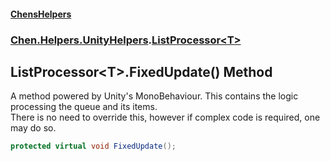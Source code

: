#### [ChensHelpers](index 'index')
### [Chen.Helpers.UnityHelpers](Chen_Helpers_UnityHelpers 'Chen.Helpers.UnityHelpers').[ListProcessor&lt;T&gt;](Chen_Helpers_UnityHelpers_ListProcessor_T_ 'Chen.Helpers.UnityHelpers.ListProcessor&lt;T&gt;')
## ListProcessor&lt;T&gt;.FixedUpdate() Method
A method powered by Unity's MonoBehaviour. This contains the logic processing the queue and its items.  
There is no need to override this, however if complex code is required, one may do so.  
```csharp
protected virtual void FixedUpdate();
```
